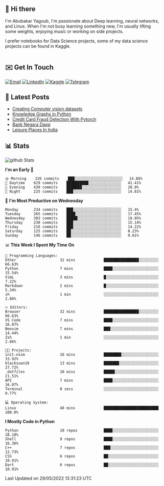 ## 👋 Hi there

I'm Abubakar Yagoub, I'm passionate about Deep learning, neural networks, and
Linux. When I'm not busy learning something new, I'm usually lifting some
weights, enjoying music or working on side projects.

I prefer notebooks for Data Science projects, some of my data science projects
can be found in Kaggle. <br> <br>

## ✉️ Get In Touch

[![Email](https://img.shields.io/badge/Email-f1f1f1?style=for-the-badge&logo=gmail&logoColor=0f111a)](mailto:hi@blacksuan19.dev)
[![LinkedIn](https://img.shields.io/badge/LinkedIn-0077B5?style=for-the-badge&logo=linkedin&logoColor=white)](https://www.linkedin.com/in/blacksuan19/)
[![Kaggle](https://img.shields.io/badge/Kaggle-5acfff?style=for-the-badge&logo=kaggle&logoColor=white)](http://kaggle.com/abubakaryagob/)
[![Telegram](https://img.shields.io/badge/Telegram-2CA5E0?style=for-the-badge&logo=telegram&logoColor=white)](https://t.me/blacksuan19)

## 📩 Latest Posts

<!-- BLOG-POST-LIST:START -->
- [Creating Computer vision datasets](http://blacksuan19.dev/blog/creating-datasets/)
- [Knowledge Graphs in Python](http://blacksuan19.dev/projects/Knowledge_Graphs/)
- [Credit Card Fraud Detection With Pytorch](http://blacksuan19.dev/projects/credit-card-fraud-detection-with-pytorch/)
- [Bank Negara Dapp](http://blacksuan19.dev/projects/bank-negara/)
- [Leisure Places In India](http://blacksuan19.dev/projects/leisure-places-in-india/)
<!-- BLOG-POST-LIST:END -->

## 📊 Stats

![github Stats](https://github-readme-stats.vercel.app/api?username=blacksuan19&theme=github_dark&show_icons=true&count_private=true&custom_title=Github%20Stats&hide_border=true)

<!--START_SECTION:waka-->
**I'm an Early 🐤** 

```text
🌞 Morning    226 commits    ███░░░░░░░░░░░░░░░░░░░░░░   14.88% 
🌆 Daytime    629 commits    ██████████░░░░░░░░░░░░░░░   41.41% 
🌃 Evening    439 commits    ███████░░░░░░░░░░░░░░░░░░   28.9% 
🌙 Night      225 commits    ███░░░░░░░░░░░░░░░░░░░░░░   14.81%

```
📅 **I'm Most Productive on Wednesday** 

```text
Monday       234 commits    ███░░░░░░░░░░░░░░░░░░░░░░   15.4% 
Tuesday      265 commits    ████░░░░░░░░░░░░░░░░░░░░░   17.45% 
Wednesday    303 commits    █████░░░░░░░░░░░░░░░░░░░░   19.95% 
Thursday     230 commits    ███░░░░░░░░░░░░░░░░░░░░░░   15.14% 
Friday       216 commits    ███░░░░░░░░░░░░░░░░░░░░░░   14.22% 
Saturday     125 commits    ██░░░░░░░░░░░░░░░░░░░░░░░   8.23% 
Sunday       146 commits    ██░░░░░░░░░░░░░░░░░░░░░░░   9.61%

```


📊 **This Week I Spent My Time On** 

```text
💬 Programming Languages: 
Other                    32 mins             ████████████████░░░░░░░░░   66.63% 
Python                   7 mins              ████░░░░░░░░░░░░░░░░░░░░░   15.54% 
VimL                     3 mins              █░░░░░░░░░░░░░░░░░░░░░░░░   7.22% 
Markdown                 2 mins              █░░░░░░░░░░░░░░░░░░░░░░░░   5.34% 
sh                       1 min               ░░░░░░░░░░░░░░░░░░░░░░░░░   2.86%

🔥 Editors: 
Browser                  32 mins             ████████████████░░░░░░░░░   66.63% 
VS Code                  7 mins              ████░░░░░░░░░░░░░░░░░░░░░   16.07% 
Neovim                   7 mins              ███░░░░░░░░░░░░░░░░░░░░░░   14.44% 
Zsh                      1 min               ░░░░░░░░░░░░░░░░░░░░░░░░░   2.86%

🐱‍💻 Projects: 
init.nvim                16 mins             ████████░░░░░░░░░░░░░░░░░   33.92% 
blacksuan19              13 mins             ███████░░░░░░░░░░░░░░░░░░   27.72% 
.dotfiles                10 mins             █████░░░░░░░░░░░░░░░░░░░░   21.51% 
API                      7 mins              ████░░░░░░░░░░░░░░░░░░░░░   16.07% 
Terminal                 0 secs              ░░░░░░░░░░░░░░░░░░░░░░░░░   0.77%

💻 Operating System: 
Linux                    48 mins             █████████████████████████   100.0%

```

**I Mostly Code in Python** 

```text
Python                   10 repos            ████░░░░░░░░░░░░░░░░░░░░░   18.18% 
Shell                    9 repos             ████░░░░░░░░░░░░░░░░░░░░░   16.36% 
C++                      7 repos             ███░░░░░░░░░░░░░░░░░░░░░░   12.73% 
CSS                      6 repos             ██░░░░░░░░░░░░░░░░░░░░░░░   10.91% 
Dart                     6 repos             ██░░░░░░░░░░░░░░░░░░░░░░░   10.91%

```



 Last Updated on 29/05/2022 13:31:23 UTC
<!--END_SECTION:waka-->
